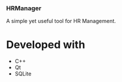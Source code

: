 ### HRManager ###
A simple yet useful tool for HR Management.

Developed with
==============
* C++
* Qt
* SQLite
